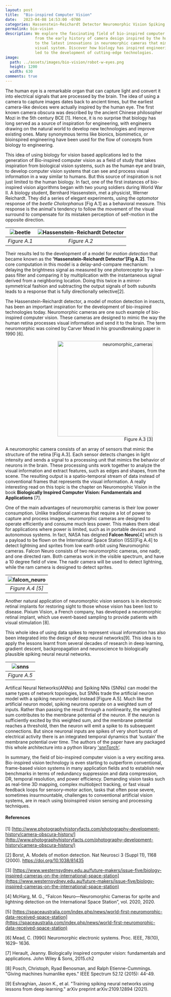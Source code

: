 ```yaml
---
layout: post
title:  "Bio-inspired Computer Vision"
date:   2023-04-08 14:53:00 -0700
categories: Hassenstein-Reichardt Detector Neuromorphic Vision Spiking Neural Networks snn
permalink: bio-vision
description: We explore the fascinating field of bio-inspired computer vision, 
             from the early history of camera design inspired by the human eye, 
             to the latest innovations in neuromorphic cameras that mimic the 
             visual system. Discover how biology has inspired engineering and 
             led to the development of cutting-edge technologies. 
image:
  path: ../assets/images/bio-vision/robot-w-eyes.png
  height: 1200
  width: 630
comments: true
---
```


The human eye is a remarkable organ that can capture light and convert it into 
electrical signals that are processed by the brain. The idea of using a camera 
to capture images dates back to ancient times, but the earliest camera-like 
devices were actually inspired by the human eye. The first known camera obscura 
was described by the ancient Chinese philosopher Mozi in the 5th century BCE [1].
Hence, it is no surprise that biology has long served as a source of 
inspiration for engineering, with engineers drawing on the natural world to 
develop new technologies and improve existing ones. Many synonymous terms like 
bionics, biomimetics, or bioinspired engineering have been used for the flow of 
concepts from biology to engineering.

This idea of using biology for vision based applications led to the generation 
of Bio-inspired computer vision as a field of study that takes inspiration from 
biological vision systems, such as the human eye and brain, to develop computer 
vision systems that can see and process visual information in a way similar to 
humans. But this source of inspiration is not just limited to the human biology.
In fact, one of the first instances of bio-inspired vision algorithms began with
two young soldiers during World War II. A biology student, Bernhard Hassenstein, 
met a physicist, Werner Reichardt. They did a series of elegant experiments, 
using the optomotor response of the *beetle Cholorphanus* [Fig A.1] as a behavioral 
measure. This response is the animal's tendency to follow the movement of the 
visual surround to compensate for its mistaken perception of self-motion in the
opposite direction. 

| ![beetle](../assets/images/bio-vision/beetle.webp "Figure A.1") | ![Hassenstein-Reichardt Detector](../assets/images/bio-vision/hrd.webp "Figure A.2") |
|:--:| :--:| 
| *Figure A.1* | *Figure A.2* |

Their results led to the development of a model for *motion 
detection* that became known as the <strong>'Hassenstein-Reichardt Detector'[Fig A.2]</strong>. The core 
computation in this model is a delay-and-compare mechanism: delaying the 
brightness signal as measured by one photoreceptor by a low-pass filter and 
comparing it by multiplication with the instantaneous signal derived from a 
neighboring location. Doing this twice in a mirror-symmetrical fashion and 
subtracting the output signals of both subunits leads to a response that is 
fully directionally selective[2]. 

The Hassenstein-Reichardt detector, a model of motion detection in insects, has 
been an important inspiration for the development of bio-inspired technologies 
today. Neuromorphic cameras are one such example of bio-inspired computer 
vision. These cameras are designed to mimic the way the human retina processes 
visual information and send it to the brain. The term neuromorphic was coined
by Carver Mead in his groundbreaking paper in 1990 [6].

<figure class="neuromorphic" align="right">
    <img src="../assets/images/bio-vision/neuromorphic.jpg" alt="neuromorphic_cameras" width="300"/>
    <figcaption>Figure A.3 [3]</figcaption>
</figure>

A neuromorphic camera consists of an array of sensors that mimic the structure 
of the retina [Fig A.3]. Each sensor detects changes in light intensity and sends a 
signal to a processing unit that mimics the behavior of neurons in the brain. 
These processing units work together to analyze the visual information and 
extract features, such as edges and shapes, from the scene. The resulting 
output is a spatio-temporal stream of data instead of conventional frames
that represents the visual information. A really interesting read on this topic 
is the chapter on Neuromorphic Vision in the book <strong>Biologically Inspired 
Computer Vision: Fundamentals and Applications</strong> [7].

One of the main advantages of neuromorphic cameras is their low power 
consumption. Unlike traditional cameras that require a lot of power to capture 
and process images, neuromorphic cameras are designed to operate efficiently and
consume much less power. This makes them ideal for applications where power is 
limited, such as in portable devices and autonomous systems. In fact, NASA has 
deigned <strong>Falcon Neuro</strong>[4] which is a payload to be flown on the International 
Space Station (ISS)[Fig A.4] to detect lightning and sprites from low earth orbit using 
Neuromorphic cameras. Falcon Neuro consists of two neuromorphic cameras, 
one nadir, and one directed ram. Both cameras work in the visible spectrum, and 
have a 10 degree field of view. The nadir camera will be used to detect 
lightning, while the ram camera is designed to detect sprites. 

| ![falcon_neuro](../assets/images/bio-vision/Project%20Falcon%20Neuro%20NASA.jpg "Figure A.4") | 
|:--:| 
| *Figure A.4 [5]* |

Another natural application of neuromorphic vision sensors is in electronic 
retinal implants for restoring sight to those whose vision has been lost to 
disease. Pixium Vision, a French company, has developed a neuromorphic 
retinal implant, which use event-based sampling to provide patients with visual 
stimulation [8]. 

This whole idea of using data spikes to represent visual information has also 
been integrated into the design of deep neural networks[9]. This idea is to 
apply the lessons learnt from several decades of research in deep learning, 
gradient descent, backpropagation and neuroscience to biologically plausible 
spiking neural neural networks.

| ![snns](../assets/images/bio-vision/spike_excite_alpha_ps2.gif "Figure A.5") | 
|:--:| 
| *Figure A.5* |


Artifical Neural Networks(ANNs) and Spiking NNs (SNNs) can model the same types 
of network topologies, but SNNs trade the artificial neuron model with a 
spiking neuron model instead [Figure A.5]. Much like the artificial neuron 
model, spiking neurons operate on a weighted sum of inputs. Rather than passing
the result through a nonlinearity, the weighted sum contributes to the 
membrane potential of the neuron. If the neuron is sufficiently excited by this 
weighted sum, and the membrane potential reaches a threshold, then the neuron 
will emit a spike to its subsequent connections. But since neuronal inputs are 
spikes of very short bursts of electrical activity there is an integrated 
temporal dynamics that ‘sustain’ the membrane potential over time. The authors
of the paper have any packaged this whole architecture into a python library
['snnTorch'](https://snntorch.readthedocs.io/en/latest/index.html).

In summary, the field of bio-inspired computer vision is a very exciting area. 
Bio-inspired vision technology is even starting to outperform conventional, 
frame-based vision systems in many application fields and to establish new 
benchmarks in terms of redundancy suppression and data compression, DR, temporal
resolution, and power efficiency. Demanding vision tasks such as real-time 3D 
mapping, complex multiobject tracking, or fast visual feedback loops for 
sensory–motor action, tasks that often pose severe, sometimes insurmountable, 
challenges to conventional artificial vision systems, are in reach using 
bioinspired vision sensing and processing techniques.


#### References

[1] [http://www.photographyhistoryfacts.com/photography-development-history/camera-obscura-history/](http://www.photographyhistoryfacts.com/photography-development-history/camera-obscura-history/)

[2] Borst, A. Models of motion detection. Nat Neurosci 3 (Suppl 11), 1168 (2000). https://doi.org/10.1038/81435

[3] [https://www.westernsydney.edu.au/future-makers/issue-five/biology-inspired-cameras-on-the-international-space-station](https://www.westernsydney.edu.au/future-makers/issue-five/biology-inspired-cameras-on-the-international-space-station)

[4] McHarg, M. G., “Falcon Neuro—Neuromorphic Cameras for sprite and lightning detection on the International Space Station”, vol. 2020, 2020.

[5] [https://spaceaustralia.com/index.php/news/world-first-neuromorphic-data-received-space-station](https://spaceaustralia.com/index.php/news/world-first-neuromorphic-data-received-space-station)

[6] Mead, C. (1990) Neuromorphic electronic systems. Proc. IEEE, 78(10), 1629– 1636.

[7] Herault, Jeanny. Biologically inspired computer vision: fundamentals and applications. John Wiley & Sons, 2015.ch2

[8] Posch, Christoph, Ryad Benosman, and Ralph Etienne-Cummings. "Giving machines humanlike eyes." IEEE Spectrum 52.12 (2015): 44-49.

[9] Eshraghian, Jason K., et al. "Training spiking neural networks using lessons from deep learning." arXiv preprint arXiv:2109.12894 (2021).